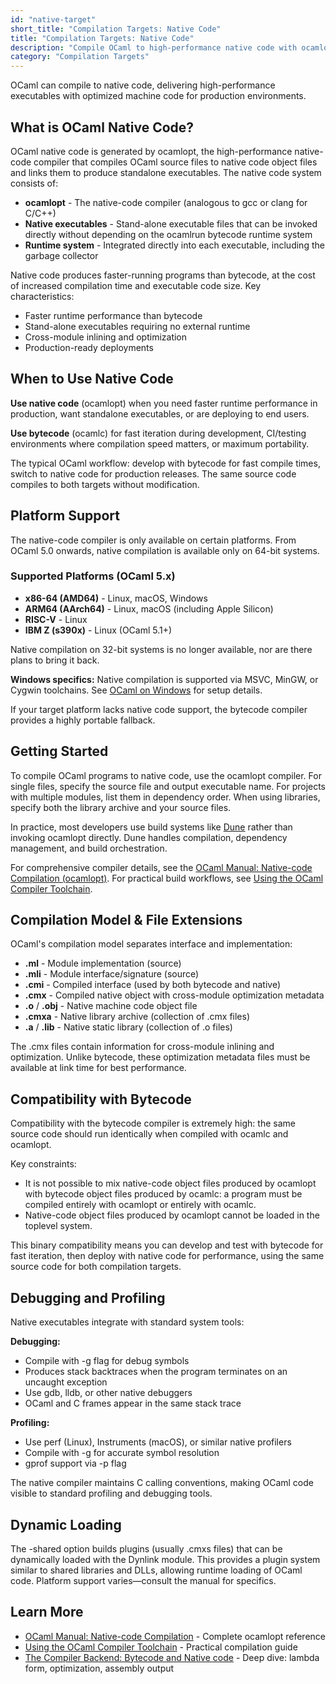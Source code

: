```yaml
---
id: "native-target"
short_title: "Compilation Targets: Native Code"
title: "Compilation Targets: Native Code"
description: "Compile OCaml to high-performance native code with ocamlopt. Maximum runtime performance with optimized machine code for production deployments."
category: "Compilation Targets"
---
```


OCaml can compile to native code, delivering high-performance executables with optimized machine code for production environments.

## What is OCaml Native Code?

OCaml native code is generated by ocamlopt, the high-performance native-code compiler that compiles OCaml source files to native code object files and links them to produce standalone executables. The native code system consists of:

- **ocamlopt** - The native-code compiler (analogous to gcc or clang for C/C++)
- **Native executables** - Stand-alone executable files that can be invoked directly without depending on the ocamlrun bytecode runtime system
- **Runtime system** - Integrated directly into each executable, including the garbage collector

Native code produces faster-running programs than bytecode, at the cost of increased compilation time and executable code size. Key characteristics:

- Faster runtime performance than bytecode
- Stand-alone executables requiring no external runtime
- Cross-module inlining and optimization
- Production-ready deployments

## When to Use Native Code

**Use native code** (ocamlopt) when you need faster runtime performance in production, want standalone executables, or are deploying to end users.

**Use bytecode** (ocamlc) for fast iteration during development, CI/testing environments where compilation speed matters, or maximum portability.

The typical OCaml workflow: develop with bytecode for fast compile times, switch to native code for production releases. The same source code compiles to both targets without modification.

## Platform Support

The native-code compiler is only available on certain platforms. From OCaml 5.0 onwards, native compilation is available only on 64-bit systems.

### Supported Platforms (OCaml 5.x)

- **x86-64 (AMD64)** - Linux, macOS, Windows
- **ARM64 (AArch64)** - Linux, macOS (including Apple Silicon)
- **RISC-V** - Linux
- **IBM Z (s390x)** - Linux (OCaml 5.1+)

Native compilation on 32-bit systems is no longer available, nor are there plans to bring it back.

**Windows specifics:** Native compilation is supported via MSVC, MinGW, or Cygwin toolchains. See [OCaml on Windows](https://ocaml.org/docs/ocaml-on-windows) for setup details.

If your target platform lacks native code support, the bytecode compiler provides a highly portable fallback.

## Getting Started

To compile OCaml programs to native code, use the ocamlopt compiler. For single files, specify the source file and output executable name. For projects with multiple modules, list them in dependency order. When using libraries, specify both the library archive and your source files.

In practice, most developers use build systems like [Dune](https://dune.build/) rather than invoking ocamlopt directly. Dune handles compilation, dependency management, and build orchestration.

For comprehensive compiler details, see the [OCaml Manual: Native-code Compilation (ocamlopt)](https://ocaml.org/manual/latest/native.html). For practical build workflows, see [Using the OCaml Compiler Toolchain](https://ocaml.org/docs/using-the-ocaml-compiler-toolchain).

## Compilation Model & File Extensions

OCaml's compilation model separates interface and implementation:

- **.ml** - Module implementation (source)
- **.mli** - Module interface/signature (source)
- **.cmi** - Compiled interface (used by both bytecode and native)
- **.cmx** - Compiled native object with cross-module optimization metadata
- **.o** / **.obj** - Native machine code object file
- **.cmxa** - Native library archive (collection of .cmx files)
- **.a** / **.lib** - Native static library (collection of .o files)

The .cmx files contain information for cross-module inlining and optimization. Unlike bytecode, these optimization metadata files must be available at link time for best performance.

## Compatibility with Bytecode

Compatibility with the bytecode compiler is extremely high: the same source code should run identically when compiled with ocamlc and ocamlopt.

Key constraints:

- It is not possible to mix native-code object files produced by ocamlopt with bytecode object files produced by ocamlc: a program must be compiled entirely with ocamlopt or entirely with ocamlc.
- Native-code object files produced by ocamlopt cannot be loaded in the toplevel system.

This binary compatibility means you can develop and test with bytecode for fast iteration, then deploy with native code for performance, using the same source code for both compilation targets.

## Debugging and Profiling

Native executables integrate with standard system tools:

**Debugging:**
- Compile with -g flag for debug symbols
- Produces stack backtraces when the program terminates on an uncaught exception
- Use gdb, lldb, or other native debuggers
- OCaml and C frames appear in the same stack trace

**Profiling:**
- Use perf (Linux), Instruments (macOS), or similar native profilers
- Compile with -g for accurate symbol resolution
- gprof support via -p flag

The native compiler maintains C calling conventions, making OCaml code visible to standard profiling and debugging tools.

## Dynamic Loading

The -shared option builds plugins (usually .cmxs files) that can be dynamically loaded with the Dynlink module. This provides a plugin system similar to shared libraries and DLLs, allowing runtime loading of OCaml code. Platform support varies—consult the manual for specifics.

## Learn More

- [OCaml Manual: Native-code Compilation](https://ocaml.org/manual/latest/native.html) - Complete ocamlopt reference
- [Using the OCaml Compiler Toolchain](https://ocaml.org/docs/using-the-ocaml-compiler-toolchain) - Practical compilation guide
- [The Compiler Backend: Bytecode and Native code](https://ocaml.org/docs/compiler-backend) - Deep dive: lambda form, optimization, assembly output
